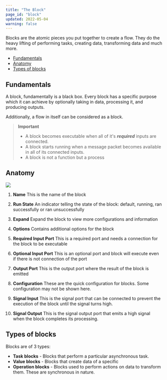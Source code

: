 ```yaml
---
title: "The Block"
page_id: "block"
updated: 2022-05-04
warning: false
---
```


Blocks are the atomic pieces you put together to create a flow. They do the heavy lifting of performing tasks, creating data, transforming data and much more.

- [Fundamentals](#fundamentals)
- [Anatomy](#anatomy)
- [Types of blocks](#types-of-blocks)

## Fundamentals

A block, fundamentally is a black box. Every block has a specific purpose which it can achieve by optionally taking in data, processing it, and producing outputs.

Additionally, a flow in itself can be considered as a block.

> **Important**
>
> - A block becomes executable when all of it's **_required_** inputs are connected.
> - A block starts running when a message packet becomes available in all of its connected inputs.
> - A block is not a function but a process

## Anatomy

![](https://assets.postman.com/postman-labs-docs/block/block-anatomy.svg)

1. **Name**
   This is the name of the block

2. **Run State**
   An indicator telling the state of the block: default, running, ran successfully or ran unsuccessfully

3. **Expand**
   Expand the block to view more configurations and information

4. **Options**
   Contains additional options for the block

5. **Required Input Port**
   This is a required port and needs a connection for the block to be executable

6. **Optional Input Port**
   This is an optional port and block will execute even if there is not connection of the port

7. **Output Port**
   This is the output port where the result of the block is emitted

8. **Configuration**
   These are the quick configuration for blocks. Some configuration may not be shown here.

9. **Signal Input**
   This is the signal port that can be connected to prevent the execution of the block until the signal turns high.

10. **Signal Output**
    This is the signal output port that emits a high signal when the block completes its processing.

## Types of blocks

Blocks are of 3 types:

- **Task blocks** - Blocks that perform a particular asynchronous task.
- **Value blocks** - Blocks that create data of a specific
- **Operation blocks** - Blocks used to perform actions on data to transform them. These are synchronous in nature.
